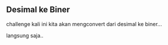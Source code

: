 ## Desimal ke Biner

challenge kali ini kita akan mengconvert dari desimal ke biner...


langsung saja..
